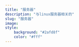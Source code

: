 ```yaml
---
title: "服务器"
description: "与linux服务器相关的"
slug: "服务器"
image: 
style:
    background: "#2afd8f"
    color: "#fff"
---
```

